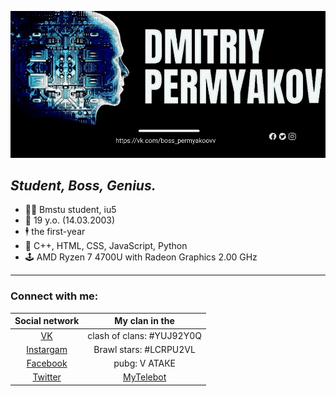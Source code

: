 ![2](гит.jpg)
## *Student, Boss, Genius.*

- 👨‍💻 Bmstu student, iu5
- 🤵 19 y.o. (14.03.2003)
- 🕴 the first-year 
- 🔬 С++, HTML, CSS, JavaScript, Python
- 🕹 AMD Ryzen 7 4700U with Radeon Graphics 2.00 GHz
---



### Connect with me:

| Social network | My clan in the | 
|:-------:|:---:|
|[VK](https://vk.com/boss_permyakoovv)| clash of clans: #YUJ92Y0Q    |
|[Instargam](https://www.instagram.com/permyakoovv/)|Brawl stars: #LCRPU2VL  
|[Facebook](https://www.facebook.com/profile.php?id=100021715921839) | pubg: V АТАКЕ|
|[Twitter](https://twitter.com/Iw7j0jNeuWDUqHl?t=odDCZphkmZ1jTlXyDMDN2g&s=09) |[MyTelebot](https://t.me/Di_rom_pa_bot)| 
